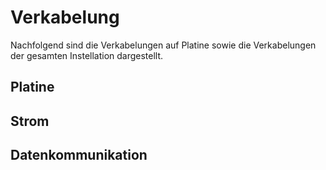 # Verkabelung
Nachfolgend sind die Verkabelungen auf Platine sowie die Verkabelungen der gesamten Instellation dargestellt.

## Platine

## Strom

## Datenkommunikation